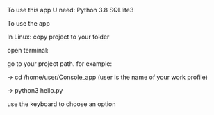 To use this app U need:
Python 3.8
SQLlite3



To use the app

In Linux:
 copy project to your folder
 
 open terminal:
 
 go to your project path. for example:
 
-> cd /home/user/Console_app  (user is the name of your work profile)
 
-> python3 hello.py

use the keyboard to choose an option
